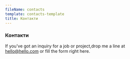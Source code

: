 ```yaml
---
fileName: contacts
template: contacts-template
title: Контакти
---
```

### К﻿онтакти

If you've got an inquiry for a job or project,drop me a line at hello@hello.com or fill the form right here.
